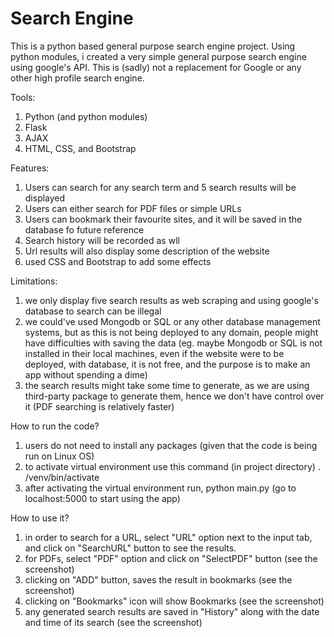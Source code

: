 # Search Engine


This is a python based general purpose search engine project. Using python modules, i created a very simple general purpose search engine using google's API. This is (sadly) not a replacement for Google or any other high profile search engine. 

Tools:
1) Python (and python modules)
2) Flask
3) AJAX
4) HTML, CSS, and Bootstrap
    
Features:
1) Users can search for any search term and 5 search results will be displayed 
2) Users can either search for PDF files or simple URLs
3) Users can bookmark their favourite sites, and it will be saved in the database fo future reference
4) Search history will be recorded as wll
5) Url results will also display some description of the website
6) used CSS and Bootstrap to add some effects
    
Limitations:
1) we only display five search results as web scraping and using google's database to search can be illegal
2) we could've used Mongodb or SQL or any other database management systems, but as this is not being deployed to any domain, people might have difficulties with saving the data (eg. maybe Mongodb or SQL is not installed in their local machines, even if the website were to be deployed, with database, it is not free, and the purpose is to make an app without spending a dime)
3) the search results might take some time to generate, as we are using third-party package to generate them, hence we don't have control over it (PDF searching is relatively faster)

How to run the code?
1) users do not need to install any packages (given that the code is being run on Linux OS)
2) to activate virtual environment use this command
        (in project directory) . /venv/bin/activate
3) after activating the virtual environment run, 
        python main.py
        (go to localhost:5000 to start using the app)

How to use it?
1) in order to search for a URL, select "URL" option next to the input tab, and click on "SearchURL" button to see the results. 
2) for PDFs, select "PDF" option and click on "SelectPDF" button (see the screenshot)
3) clicking on "ADD" button, saves the result in bookmarks (see the screenshot)
4) clicking on "Bookmarks" icon will show Bookmarks (see the screenshot)
5) any generated search results are saved in "History" along with the date and time of its search (see the screenshot)
